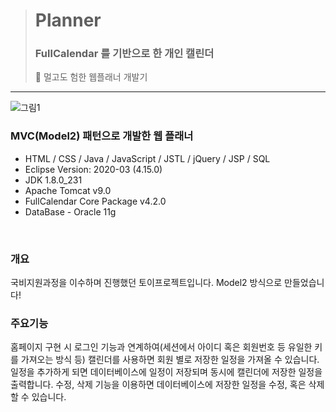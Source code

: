 > # Planner 
>
> ### FullCalendar 를 기반으로 한 개인 캘린더
>
> 📆 멀고도 험한 웹플래너 개발기

-----------

![그림1](https://user-images.githubusercontent.com/28698595/132115265-ae47bc9a-93a3-402c-a587-63a6ac2da215.png)

### MVC(Model2) 패턴으로 개발한 웹 플래너

- HTML / CSS / Java / JavaScript / JSTL / jQuery / JSP / SQL
- Eclipse Version: 2020-03 (4.15.0)
- JDK 1.8.0_231
- Apache Tomcat v9.0
- FullCalendar Core Package v4.2.0
- DataBase - Oracle 11g

<br>

### 개요
국비지원과정을 이수하며 진행했던 토이프로젝트입니다.
Model2 방식으로 만들었습니다!

### 주요기능

홈페이지 구현 시 로그인 기능과 연계하여(세션에서 아이디 혹은 회원번호 등 유일한 키를 가져오는 방식 등) 캘린더를 사용하면 회원 별로 저장한 일정을 가져올 수 있습니다. 
일정을 추가하게 되면 데이터베이스에 일정이 저장되며 동시에 캘린더에 저장한 일정을 출력합니다.
수정, 삭제 기능을 이용하면 데이터베이스에 저장한 일정을 수정, 혹은 삭제할 수 있습니다.


